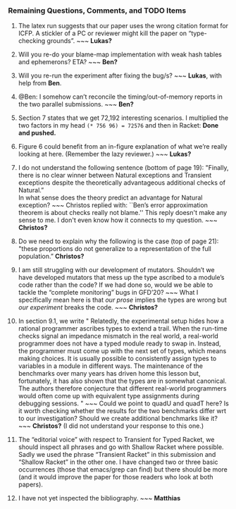 
### Remaining Questions, Comments, and TODO Items

1. The latex run suggests that our paper uses the wrong citation format for
ICFP. A stickler of a PC or reviewer might kill the paper on “type-checking
grounds”. ~~~ **Lukas?**

2. Will you re-do your blame-map implementation with weak hash tables and
ephemerons? ETA? ~~~ **Ben?**

3. Will you re-run the experiment after fixing the bug/s? ~~~ **Lukas**, with
help from **Ben**.

4. @Ben: I somehow can’t reconcile the timing/out-of-memory reports in the two
parallel submissions. ~~~ **Ben?**

5. Section 7 states that we get 72,192 interesting scenarios. I multiplied the
two factors in my head `(* 756 96) = 72576` and then in Racket: **Done and pushed.**



6. Figure 6 could benefit from an in-figure explanation of what we’re really
looking at here. (Remember the lazy reviewer.) ~~~ **Lukas?**

7. I do not understand the following sentence (bottom of page 19): "Finally, there is no clear winner between Natural exceptions and Transient
exceptions despite the theoretically advantageous additional checks of Natural.”  
In what sense does the theory predict an advantage for Natural exception? ~~~ Christos replied with: ``Ben’s error approximation theorem is about checks
really not blame.'' This reply doesn't make any sense to me. I don't even know
how it connects to my question. ~~~ **Christos?**

8. Do we need to explain why the following is the case (top of page 21): "these proportions do not generalize to a representation of the full population.” **Christos?**

9. I am still struggling with our development of mutators. Shouldn’t
we have developed mutators that mess up the type ascribed to a module’s code
rather than the code? If we had done so, would we be able to tackle the
“complete monitoring” bugs in GFD’20? ~~~ What I specifically mean here is that _our prose_ implies the types are wrong
but _our experiment_ breaks the code. ~~~ **Christos?**

10. In section 9.1, we write "
Relatedly, the experimental setup hides how a rational programmer ascribes types
to extend a trail. When the run-time checks signal an impedance mismatch in the
real world, a real-world programmer does not have a typed module ready to swap
in. Instead, the programmer must come up with the next set of types, which means
making choices. It is usually possible to consistently assign types to variables
in a module in different ways. The maintenance of the benchmarks over many years
has driven home this lesson but, fortunately, it has also shown that the types
are in somewhat canonical.  The authors therefore conjecture that different
real-world programmers would often come up with equivalent type assignments
during debugging sessions. " ~~~ Could we point to quadU and quadT here? Is it worth checking whether the results
for the two benchmarks differ wrt to our investigation? Should we create
additional benchmarks like it? ~~~ **Christos?** (I did not understand your response to this one.) 

11.  The “editorial voice” with respect to Transient for Typed Racket, we should
inspect all phrases and go with Shallow Racket where possible. Sadly we used the
phrase “Transient Racket” in this submission and “Shallow Racket” in the other
one. I have changed two or three basic occurrences (those that emacs/grep can
find) but there should be more (and it would improve the paper for those readers
who look at both papers).  


12. I have not yet inspected the bibliography. ~~~ **Matthias**
